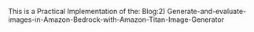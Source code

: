 This is a Practical Implementation of the: Blog:2) Generate-and-evaluate-images-in-Amazon-Bedrock-with-Amazon-Titan-Image-Generator


